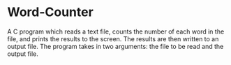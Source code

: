 # Word-Counter
A C program which reads a text file, counts the number of each word in the file, and prints the results to the screen. The results are then written to an output file.
The program takes in two arguments: the file to be read and the output file.
